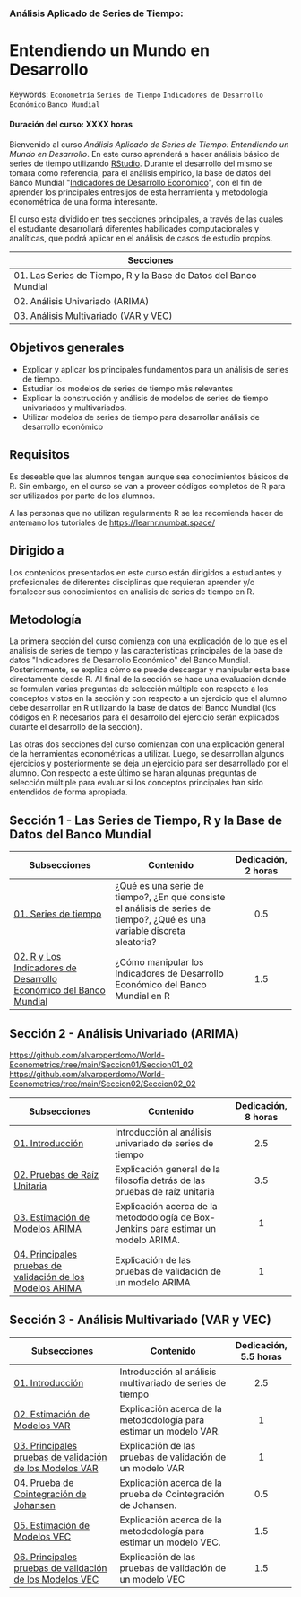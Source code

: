 ### Análisis Aplicado de Series de Tiempo: 
# Entendiendo un Mundo en Desarrollo
Keywords: `Econometría` `Series de Tiempo` `Indicadores de Desarrollo Económico` `Banco Mundial`
#### Duración del curso: XXXX horas
Bienvenido al curso _Análisis Aplicado de Series de Tiempo: Entendiendo un Mundo en Desarrollo_. En este curso aprenderá a hacer análisis básico de series de tiempo utilizando [RStudio](https://posit.co/download/rstudio-desktop/). Durante el desarrollo del mismo se tomara como referencia, para el análisis empírico, la base de datos del Banco Mundial "[Indicadores de Desarrollo Económico](https://databank.bancomundial.org/reports.aspx?source=world-development-indicators)", con el fin de aprender los principales entresijos de esta herramienta y metodología econométrica de una forma interesante.

El curso esta dividido en tres secciones principales, a través de las cuales el estudiante desarrollará diferentes habilidades computacionales y analíticas, que podrá aplicar en el análisis de casos de estudio propios.

| Secciones                                                                                               |   
|---------------------------------------------------------------------------------------------------------|
| 01. Las Series de Tiempo, R y la Base de Datos del Banco Mundial                                        | 
| 02. Análisis Univariado (ARIMA)                                                                         | 
| 03. Análisis Multivariado (VAR y VEC)                                                                   | 


## Objetivos generales

* Explicar y aplicar los principales fundamentos para un análisis de series de tiempo.
* Estudiar los modelos de series de tiempo más relevantes
* Explicar la construcción y análisis de modelos de series de tiempo univariados y multivariados.
* Utilizar modelos de series de tiempo para desarrollar análisis de desarrollo económico

## Requisitos
Es deseable que las alumnos tengan aunque sea conocimientos básicos de R. Sin embargo, en el curso se van a proveer códigos completos de R para ser utilizados por parte de los alumnos.

A las personas que no utilizan regularmente R se les recomienda hacer de antemano los tutoriales de https://learnr.numbat.space/

## Dirigido a

Los contenidos presentados en este curso están dirigidos a estudiantes y profesionales de diferentes disciplinas que requieran aprender y/o fortalecer sus conocimientos en análisis de series de tiempo en R.

## Metodología

La primera sección del curso comienza con una explicación de lo que es el análisis de series de tiempo y las caracteristicas principales de la base de datos "Indicadores de Desarrollo Económico" del Banco Mundial. Posteriormente, se explica cómo se puede descargar y manipular esta base directamente desde R. Al final de la sección se hace una evaluación donde se formulan varias preguntas de selección múltiple con respecto a los conceptos vistos en la sección y con respecto a un ejercicio que el alumno debe desarrollar en R utilizando la base de datos del Banco Mundial (los códigos en R necesarios para el desarrollo del ejercicio serán explicados durante el desarrollo de la sección). 

Las otras dos secciones del curso comienzan con una explicación general de la herramientas econométricas a utilizar. Luego, se desarrollan algunos ejercicios y posteriormente se deja un ejercicio para ser desarrollado por el alumno. Con respecto a este último se haran algunas preguntas de selección múltiple para evaluar si los conceptos principales han sido entendidos de forma apropiada.



## Sección 1 - Las Series de Tiempo, R y la Base de Datos del Banco Mundial

| Subsecciones                                                                                            | Contenido                                                                                                                | Dedicación,<br> 2 horas   | 
|---------------------------------------------------------------------------------------------------------|--------------------------------------------------------------------------------------------------------------------------|:-------------------------:|
| [01. Series de tiempo](Seccion01/Seccion01_01/Readme.md)                                                |¿Qué es una serie de tiempo?, ¿En qué consiste el análisis de series de tiempo?, ¿Qué es una variable discreta aleatoria? |             0.5           | 
| [02. R y Los Indicadores de Desarrollo Económico del Banco Mundial](Seccion01/Seccion01_02/README.md)   |¿Cómo manipular los Indicadores de Desarrollo Económico del Banco Mundial en R                                            |             1.5           | 

## Sección 2 - Análisis Univariado (ARIMA)

https://github.com/alvaroperdomo/World-Econometrics/tree/main/Seccion01/Seccion01_02
https://github.com/alvaroperdomo/World-Econometrics/tree/main/Seccion02/Seccion02_02

| Subsecciones                                                                                        | Contenido                                                                                                      | Dedicación,<br> 8 horas   | 
|-----------------------------------------------------------------------------------------------------|----------------------------------------------------------------------------------------------------------------|:-------------------------:|
| [01. Introducción](Seccion01/Seccion01_01/README.md)                                                | Introducción al análisis univariado de series de tiempo                                                        |             2.5           | 
| [02. Pruebas de Raíz Unitaria](Seccion02/Seccion02_02/README.md)                                    | Explicación general de la filosofía detrás de las pruebas de raíz unitaria                                     |             3.5           | 
| [03. Estimación de Modelos ARIMA](Section01/Requirement)                                            | Explicación acerca de la metododología de Box-Jenkins para estimar un modelo ARIMA.                            |              1            | 
| [04. Principales pruebas de validación de los Modelos ARIMA](Section01/CaseStudy)                   | Explicación de las pruebas de validación de un modelo ARIMA                                                    |              1            | 


## Sección 3 - Análisis Multivariado (VAR y VEC)

| Subsecciones                                                                                        | Contenido                                                                                                      | Dedicación,<br> 5.5 horas | 
|-----------------------------------------------------------------------------------------------------|----------------------------------------------------------------------------------------------------------------|:-------------------------:|
| [01. Introducción](Seccion01/Seccion01_01)                                                          | Introducción al análisis multivariado de series de tiempo                                                      |             2.5           | 
| [02. Estimación de Modelos VAR](Section01/Requirement)                                              | Explicación acerca de la metododología para estimar un modelo VAR.                                             |              1            | 
| [03. Principales pruebas de validación de los Modelos VAR](Section01/CaseStudy)                     | Explicación de las pruebas de validación de un modelo VAR                                                      |              1            | 
| [04. Prueba de Cointegración de Johansen](Section01/Requirement)                                    | Explicación acerca de la prueba de Cointegración de Johansen.                                                  |             0.5           | 
| [05. Estimación de Modelos VEC](Section01/Requirement)                                              | Explicación acerca de la metododología para estimar un modelo VEC.                                             |             1.5           | 
| [06. Principales pruebas de validación de los Modelos VEC](Section01/CaseStudy)                     | Explicación de las pruebas de validación de un modelo VEC                                                      |             1.5           | 
